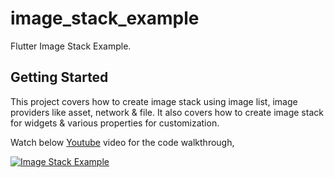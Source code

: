 # image_stack_example

Flutter Image Stack Example.

## Getting Started

This project covers how to create image stack using image list, image providers like asset, network & file. It also covers how to create image stack for widgets & various properties for customization.

Watch below [Youtube](https://www.youtube.com/watch?v=P2zQtoEuu9k) video for the code walkthrough,

[![Image Stack Example](https://img.youtube.com/vi/P2zQtoEuu9k/0.jpg)](https://www.youtube.com/watch?v=P2zQtoEuu9k)


